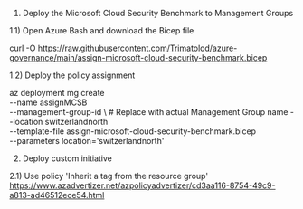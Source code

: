 1) Deploy the Microsoft Cloud Security Benchmark to Management Groups

  1.1) Open Azure Bash and download the Bicep file

  curl -O https://raw.githubusercontent.com/Trimatolod/azure-governance/main/assign-microsoft-cloud-security-benchmark.bicep

  1.2) Deploy the policy assignment

  az deployment mg create \
    --name assignMCSB \
    --management-group-id <management-group-name> \  # Replace with actual Management Group name
    --location switzerlandnorth \
    --template-file assign-microsoft-cloud-security-benchmark.bicep \
    --parameters location='switzerlandnorth'


2) Deploy custom initiative

  2.1) Use policy 'Inherit a tag from the resource group'
https://www.azadvertizer.net/azpolicyadvertizer/cd3aa116-8754-49c9-a813-ad46512ece54.html
